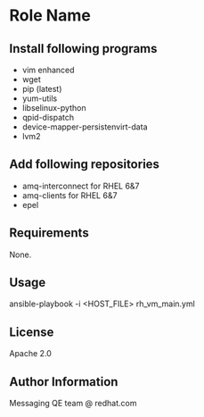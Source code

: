 Role Name
=========

Install following programs
--------------------------

- vim enhanced
- wget
- pip (latest)
- yum-utils
- libselinux-python
- qpid-dispatch
- device-mapper-persistenvirt-data
- lvm2


Add following repositories
--------------------------

- amq-interconnect for RHEL 6&7
- amq-clients for RHEL 6&7
- epel

Requirements
------------

None.


Usage
----------------

ansible-playbook -i <HOST_FILE> rh_vm_main.yml


License
-------

Apache 2.0


Author Information
------------------

Messaging QE team @ redhat.com

